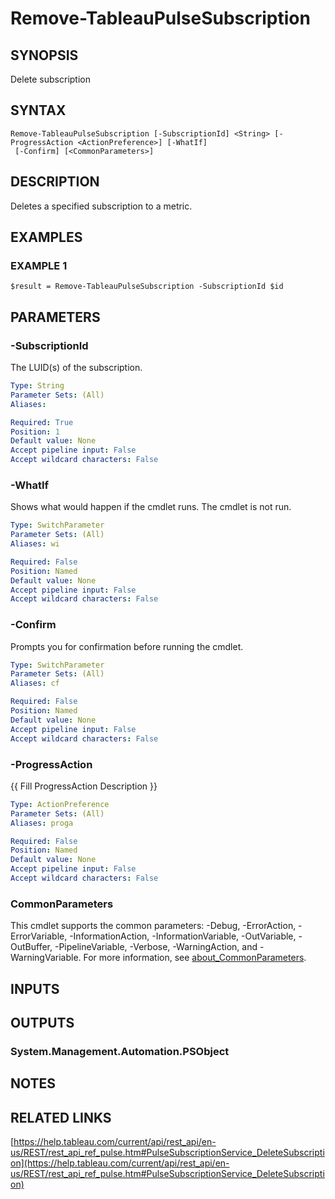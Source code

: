 # Remove-TableauPulseSubscription

## SYNOPSIS
Delete subscription

## SYNTAX

```
Remove-TableauPulseSubscription [-SubscriptionId] <String> [-ProgressAction <ActionPreference>] [-WhatIf]
 [-Confirm] [<CommonParameters>]
```

## DESCRIPTION
Deletes a specified subscription to a metric.

## EXAMPLES

### EXAMPLE 1
```
$result = Remove-TableauPulseSubscription -SubscriptionId $id
```

## PARAMETERS

### -SubscriptionId
The LUID(s) of the subscription.

```yaml
Type: String
Parameter Sets: (All)
Aliases:

Required: True
Position: 1
Default value: None
Accept pipeline input: False
Accept wildcard characters: False
```

### -WhatIf
Shows what would happen if the cmdlet runs.
The cmdlet is not run.

```yaml
Type: SwitchParameter
Parameter Sets: (All)
Aliases: wi

Required: False
Position: Named
Default value: None
Accept pipeline input: False
Accept wildcard characters: False
```

### -Confirm
Prompts you for confirmation before running the cmdlet.

```yaml
Type: SwitchParameter
Parameter Sets: (All)
Aliases: cf

Required: False
Position: Named
Default value: None
Accept pipeline input: False
Accept wildcard characters: False
```

### -ProgressAction
{{ Fill ProgressAction Description }}

```yaml
Type: ActionPreference
Parameter Sets: (All)
Aliases: proga

Required: False
Position: Named
Default value: None
Accept pipeline input: False
Accept wildcard characters: False
```

### CommonParameters
This cmdlet supports the common parameters: -Debug, -ErrorAction, -ErrorVariable, -InformationAction, -InformationVariable, -OutVariable, -OutBuffer, -PipelineVariable, -Verbose, -WarningAction, and -WarningVariable. For more information, see [about_CommonParameters](http://go.microsoft.com/fwlink/?LinkID=113216).

## INPUTS

## OUTPUTS

### System.Management.Automation.PSObject
## NOTES

## RELATED LINKS

[https://help.tableau.com/current/api/rest_api/en-us/REST/rest_api_ref_pulse.htm#PulseSubscriptionService_DeleteSubscription](https://help.tableau.com/current/api/rest_api/en-us/REST/rest_api_ref_pulse.htm#PulseSubscriptionService_DeleteSubscription)

